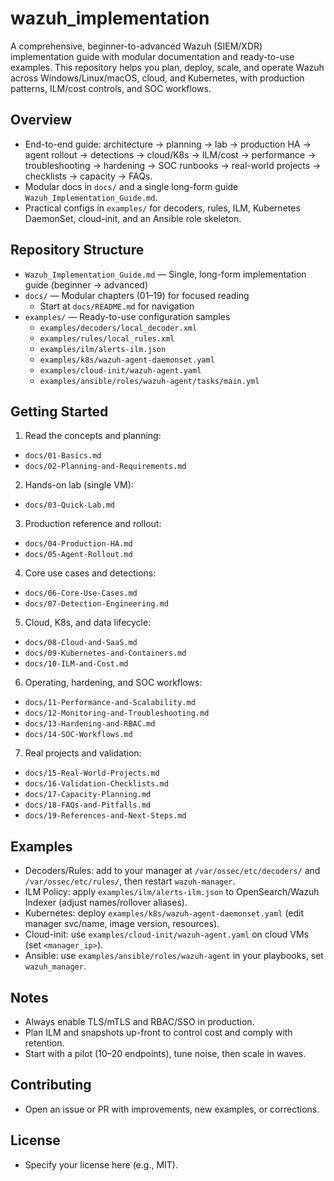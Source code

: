 # wazuh_implementation

A comprehensive, beginner-to-advanced Wazuh (SIEM/XDR) implementation guide with modular documentation and ready-to-use examples. This repository helps you plan, deploy, scale, and operate Wazuh across Windows/Linux/macOS, cloud, and Kubernetes, with production patterns, ILM/cost controls, and SOC workflows.

## Overview
- End-to-end guide: architecture → planning → lab → production HA → agent rollout → detections → cloud/K8s → ILM/cost → performance → troubleshooting → hardening → SOC runbooks → real-world projects → checklists → capacity → FAQs.
- Modular docs in `docs/` and a single long-form guide `Wazuh_Implementation_Guide.md`.
- Practical configs in `examples/` for decoders, rules, ILM, Kubernetes DaemonSet, cloud-init, and an Ansible role skeleton.

## Repository Structure
- `Wazuh_Implementation_Guide.md` — Single, long-form implementation guide (beginner → advanced)
- `docs/` — Modular chapters (01–19) for focused reading
  - Start at `docs/README.md` for navigation
- `examples/` — Ready-to-use configuration samples
  - `examples/decoders/local_decoder.xml`
  - `examples/rules/local_rules.xml`
  - `examples/ilm/alerts-ilm.json`
  - `examples/k8s/wazuh-agent-daemonset.yaml`
  - `examples/cloud-init/wazuh-agent.yaml`
  - `examples/ansible/roles/wazuh-agent/tasks/main.yml`

## Getting Started
1) Read the concepts and planning:
- `docs/01-Basics.md`
- `docs/02-Planning-and-Requirements.md`

2) Hands-on lab (single VM):
- `docs/03-Quick-Lab.md`

3) Production reference and rollout:
- `docs/04-Production-HA.md`
- `docs/05-Agent-Rollout.md`

4) Core use cases and detections:
- `docs/06-Core-Use-Cases.md`
- `docs/07-Detection-Engineering.md`

5) Cloud, K8s, and data lifecycle:
- `docs/08-Cloud-and-SaaS.md`
- `docs/09-Kubernetes-and-Containers.md`
- `docs/10-ILM-and-Cost.md`

6) Operating, hardening, and SOC workflows:
- `docs/11-Performance-and-Scalability.md`
- `docs/12-Monitoring-and-Troubleshooting.md`
- `docs/13-Hardening-and-RBAC.md`
- `docs/14-SOC-Workflows.md`

7) Real projects and validation:
- `docs/15-Real-World-Projects.md`
- `docs/16-Validation-Checklists.md`
- `docs/17-Capacity-Planning.md`
- `docs/18-FAQs-and-Pitfalls.md`
- `docs/19-References-and-Next-Steps.md`

## Examples
- Decoders/Rules: add to your manager at `/var/ossec/etc/decoders/` and `/var/ossec/etc/rules/`, then restart `wazuh-manager`.
- ILM Policy: apply `examples/ilm/alerts-ilm.json` to OpenSearch/Wazuh Indexer (adjust names/rollover aliases).
- Kubernetes: deploy `examples/k8s/wazuh-agent-daemonset.yaml` (edit manager svc/name, image version, resources).
- Cloud-init: use `examples/cloud-init/wazuh-agent.yaml` on cloud VMs (set `<manager_ip>`).
- Ansible: use `examples/ansible/roles/wazuh-agent` in your playbooks, set `wazuh_manager`.

## Notes
- Always enable TLS/mTLS and RBAC/SSO in production.
- Plan ILM and snapshots up-front to control cost and comply with retention.
- Start with a pilot (10–20 endpoints), tune noise, then scale in waves.

## Contributing
- Open an issue or PR with improvements, new examples, or corrections.

## License
- Specify your license here (e.g., MIT).
